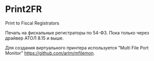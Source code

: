 # Print2FR
Print to Fiscal Registrators

Печать на фискальные регистраторы по 54-ФЗ.
Пока только через драйвер АТОЛ 8.15 и выше.

Для создания виртуального принтера используется "Multi File Port Monitor" https://github.com/arlm/mfilemon.
